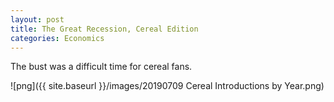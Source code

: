 ```yaml
---
layout: post
title: The Great Recession, Cereal Edition
categories: Economics
---
```


The bust was a difficult time for cereal fans.

![png]({{ site.baseurl }}/images/20190709 Cereal Introductions by Year.png)
